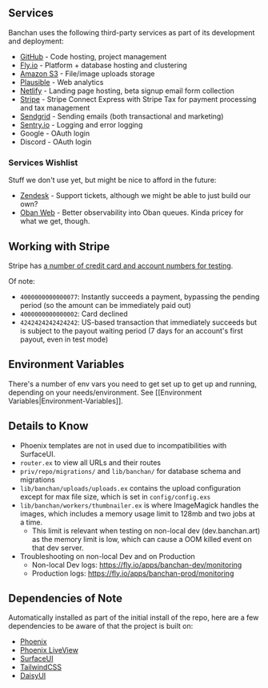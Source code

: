 ## Services

Banchan uses the following third-party services as part of its development and deployment:

* [GitHub](https://github.com/BanchanArt) - Code hosting, project management
* [Fly.io](https://fly.io) - Platform + database hosting and clustering
* [Amazon S3](https://aws.amazon.com/s3/) - File/image uploads storage
* [Plausible](https://plausible.io/) - Web analytics
* [Netlify](https://netlify.com) - Landing page hosting, beta signup email form collection
* [Stripe](https://stripe.com/connect) - Stripe Connect Express with Stripe Tax for payment processing and tax management
* [Sendgrid](https://sendgrid.com/) - Sending emails (both transactional and marketing)
* [Sentry.io](https://sentry.io/) - Logging and error logging
* Google - OAuth login
* Discord - OAuth login

### Services Wishlist

Stuff we don't use yet, but might be nice to afford in the future:

* [Zendesk](https://www.zendesk.com/) - Support tickets, although we might be able to just build our own?
* [Oban Web](https://getoban.pro/) - Better observability into Oban queues. Kinda pricey for what we get, though.

## Working with Stripe

Stripe has [a number of credit card and account numbers for testing](https://stripe.com/docs/testing).

Of note:

* `4000000000000077`: Instantly succeeds a payment, bypassing the pending period (so the amount can be immediately paid out)
* `4000000000000002`: Card declined
* `4242424242424242`: US-based transaction that immediately succeeds but is subject to the payout waiting period (7 days for an account's first payout, even in test mode)

## Environment Variables

There's a number of env vars you need to get set up to get up and running, depending on your needs/environment. See [[Environment Variables|Environment-Variables]].

## Details to Know 

- Phoenix templates are not in used due to incompatibilities with SurfaceUI.
- `router.ex` to view all URLs and their routes
- `priv/repo/migrations/` and `lib/banchan/` for database schema and migrations
- `lib/banchan/uploads/uploads.ex` contains the upload configuration except for max file size, which is set in `config/config.exs`
- `lib/banchan/workers/thumbnailer.ex` is where ImageMagick handles the images, which includes a memory usage limit to 128mb and two jobs at a time. 
  - This limit is relevant when testing on non-local dev (dev.banchan.art) as the memory limit is low, which can cause a OOM killed event on that dev server.
- Troubleshooting on non-local Dev and on Production
  - Non-local Dev logs: <https://fly.io/apps/banchan-dev/monitoring>
  - Production logs: <https://fly.io/apps/banchan-prod/monitoring>

## Dependencies of Note

Automatically installed as part of the initial install of the repo, here are a few dependencies to be aware of that the project is built on:

- [Phoenix](https://www.phoenixframework.org/)
- [Phoenix LiveView](https://hexdocs.pm/phoenix_live_view)
- [SurfaceUI](https://surface-ui.org/)
- [TailwindCSS](https://tailwindcss.com/)
- [DaisyUI](https://daisyui.com)
